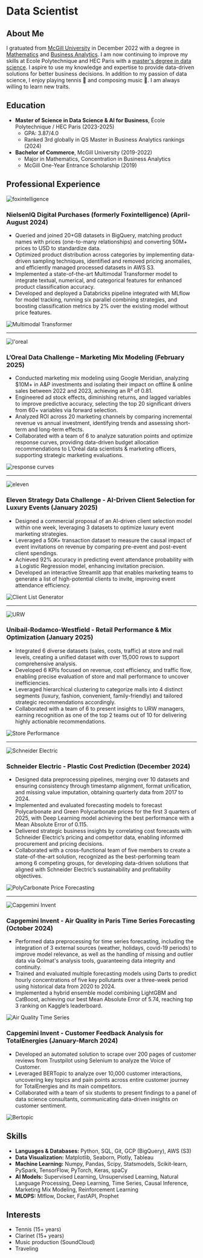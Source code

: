 # Data Scientist

**About Me**
------------

I gratuated from [McGill University](https://www.mcgill.ca/desautels/about/about-desautels/rankings) in December 2022 with a degree in [Mathematics](https://www.mcgill.ca/study/2024-2025/faculties/desautels/undergraduate/programs/bachelor-commerce-bcom-major-mathematics-and-statistics-management) and [Business Analytics](https://www.mcgill.ca/study/2024-2025/faculties/desautels/undergraduate/programs/bachelor-commerce-bcom-concentration-business-analytics). I am now continuing to improve my skills at Ecole Polytechnique and HEC Paris with a [master's degree in data science](https://programmes.polytechnique.edu/en/master/programs/data-science-for-business-joint-degree-with-hec). I aspire to use my knowledge and expertise to provide data-driven solutions for better business decisions. In addition to my passion of data science, I enjoy playing tennis 🎾 and composing music 🎵. I am always willing to learn new traits.

**Education**
------------

* **Master of Science in Data Science & AI for Business**, École Polytechnique / HEC Paris (2023-2025)
	+ GPA: 3.87/4.0
	+ Ranked 3rd globally in QS Master in Business Analytics rankings (2024)
* **Bachelor of Commerce**, McGill University (2019-2022)
	+ Major in Mathematics, Concentration in Business Analytics
	+ McGill One-Year Entrance Scholarship (2019)

**Professional Experience**
-------------------------

![foxintelligence](docs/foxintelligence_by_nielseniq.png)

### NielsenIQ Digital Purchases (formerly Foxintelligence) (April-August 2024)

* Queried and joined 20+GB datasets in BigQuery, matching product names with prices (one-to-many relationships) and converting 50M+ prices to USD to standardize data.
* Optimized product distribution across categories by implementing data-driven sampling techniques, identified and removed pricing anomalies, and efficiently managed processed datasets in AWS S3.
* Implemented a state-of-the-art Multimodal Transformer model to integrate textual, numerical, and categorical features for enhanced product classification accuracy.
* Developed and deployed a Databricks pipeline integrated with MLflow for model tracking, running six parallel combining strategies, and boosting classification metrics by 2% over the existing model without price features.

![Multimodal Transformer](docs/multimodal_transformer.png)

---

![l'oreal](docs/l'oreal.png)

### L’Oreal Data Challenge – Marketing Mix Modeling	(February 2025)

* Conducted marketing mix modeling using Google Meridian, analyzing $10M+ in A&P investments and isolating their impact on offline & online sales between 2022 and 2023, achieving an R² of 0.81.
* Engineered ad stock effects, diminishing returns, and lagged variables to improve predictive accuracy, selecting the top 20 significant drivers from 60+ variables via forward selection.
* Analyzed ROI across 20 marketing channels by comparing incremental revenue vs annual investment, identifying trends and assessing short-term and long-term effects.
* Collaborated with a team of 6 to analyze saturation points and optimize response curves, providing data-driven budget allocation recommendations to L’Oréal data scientists & marketing officers, supporting strategic marketing evaluations.

![response curves](docs/response_curves.png)

---

![eleven](docs/eleven.png)

### Eleven Strategy Data Challenge - AI-Driven Client Selection for Luxury Events (January 2025) 

* Designed a commercial proposal of an AI-driven client selection model within one week, leveraging 3 datasets to optimize luxury event marketing strategies.
* Leveraged a 50K+ transaction dataset to measure the causal impact of event invitations on revenue by comparing pre-event and post-event client spendings.
* Achieved 92% accuracy in predicting event attendance probability with a Logistic Regression model, enhancing invitation precision.
* Developed an interactive Streamlit app that enables marketing teams to generate a list of high-potential clients to invite, improving event attendance efficiency.

![Client List Generator](docs/streamlit_client_list_generator.png)

---

![URW](docs/urw.png)

### Unibail-Rodamco-Westfield - Retail Performance & Mix Optimization (January 2025) 

* Integrated 6 diverse datasets (sales, costs, traffic) at store and mall levels, creating a unified dataset with over 15,000 rows to support comprehensive analysis.
* Developed 6 KPIs focused on revenue, cost efficiency, and traffic flow, enabling precise evaluation of store and mall performance to uncover inefficiencies.
* Leveraged hierarchical clustering to categorize malls into 4 distinct segments (luxury, fashion, convenient, family-friendly) and tailored strategic recommendations accordingly.
* Collaborated with a team of 6 to present insights to URW managers, earning recognition as one of the top 2 teams out of 10 for delivering highly actionable recommendations.

![Store Performance](docs/store_category_performance.png)

---

![Schneider Electric](docs/schneider_electric.png)

### Schneider Electric - Plastic Cost Prediction (December 2024)

* Designed data preprocessing pipelines, merging over 10 datasets and ensuring consistency through timestamp alignment, format unification, and missing value imputation, obtaining quarterly data from 2017 to 2024.
* Implemented and evaluated forecasting models to forecast Polycarbonate and Green Polycarbonate prices for the first 3 quarters of 2025, with Deep Learning model achieving the best performance with a Mean Absolute Error of 0.115.
* Delivered strategic business insights by correlating cost forecasts with Schneider Electric’s pricing and competitor data, enabling informed procurement and pricing decisions.
* Collaborated with a cross-functional team of five members to create a state-of-the-art solution, recognized as the best-performing team among 6 competing groups, for developing data-driven solutions that aligned with Schneider Electric’s sustainability and profitability objectives.

![PolyCarbonate Price Forecasting](docs/schneider_electric_pc_price_forecasting.png)

---

![Capgemini Invent](docs/capgemini_invent.png)

### Capgemini Invent - Air Quality in Paris Time Series Forecasting	(October 2024)

* Performed data preprocessing for time series forecasting, including the integration of 3 external sources (weather, holidays, covid-19 periods) to improve model relevance, as well as the handling of missing and outlier data via Qolmat's analysis tools, guaranteeing data integrity and continuity.
* Trained and evaluated multiple forecasting models using Darts to predict hourly concentrations of five key pollutants over a three-week period using historical data from 2020 to 2024.
* Implemented a hybrid ensemble model combining LightGBM and CatBoost, achieving our best Mean Absolute Error of 5.74, reaching top 3 ranking on Kaggle’s leaderboard.

![Air Quality Time Series](docs/air_quality_time_series.png)


### Capgemini Invent - Customer Feedback Analysis for TotalEnergies (January-March 2024) 

* Developed an automated solution to scrape over 200 pages of customer reviews from Trustpilot using Selenium to analyze the Voice of Customer.
* Leveraged BERTopic to analyze over 10,000 customer interactions, uncovering key topics and pain points across entire customer journey for TotalEnergies and its main competitors.
* Collaborated with a team of six students to present findings to a panel of data science consultants, communicating data-driven insights on customer sentiment.

![Bertopic](docs/bertopic_total_energies_reviews.png)

**Skills**
------------------------------
- **Languages & Databases:** Python, SQL, Git, GCP (BigQuery), AWS (S3)
- **Data Visualization:** Matplotlib, Seaborn, Plotly, Tableau
- **Machine Learning:** Numpy, Pandas, Scipy, Statsmodels, Scikit-learn, PySpark, TensorFlow, PyTorch, Keras, spaCy
- **AI Models:** Supervised Learning, Unsupervised Learning, Natural Language Processing, Deep Learning, Time Series, Causal Inference, Marketing Mix Modeling, Reinforcement Learning
- **MLOPS:** Mlflow, Docker, FastAPI, Prophet

**Interests**
------------------------------

* Tennis (15+ years)
* Clarinet (15+ years)
* Music production (SoundCloud)
* Traveling
